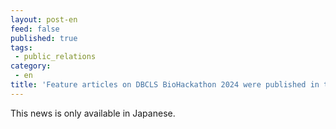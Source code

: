 ```yaml
---
layout: post-en
feed: false
published: true
tags:
 - public_relations
category:
 - en
title: 'Feature articles on DBCLS BioHackathon 2024 were published in the JSBi News Letter. (in Japanese)'
---
```

This news is only available in Japanese.
